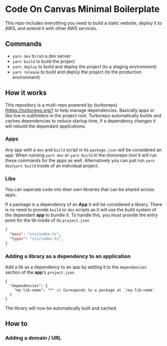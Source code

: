 # Code On Canvas Minimal Boilerplate

This repo includes everything you need to build a static website, deploy it to AWS, and extend it with other AWS services.

## Commands

- `yarn dev` to run a dev server
- `yarn build` to build the project
- `yarn deploy` to build and deploy the project (to a staging environment)
- `yarn release` to build and deploy the project (to the production environment)

## How it works

This repository is a multi-repo powered by (turborepo)[https://turborepo.org/] to help manage dependencies.  Basically apps or libs live in subfolders in the project root.
Turborepo automatically builds and caches dependencies to reduce startup time, if a dependency changes it will rebuild the dependant applications.

### Apps

Any app with a `dev` and `build` script in its `package.json` will be considered an app.  When running `yarn dev` or `yarn build` in the monorepo root it will run these commands for the apps as well.  Alternatively you can just run `yarn dev`/`yarn build` inside of an individual project.

### Libs

You can seperate code into their own libraries that can be shared across apps.

If a package is a dependency of an **App** it will be considered a library.  There is no need to provide `build` or `dev` scripts as it will use the build system of the dependant **app** to bundle it.  To handle this, you must provide the entry point for the lib inside of its `project.json`

```json
{
  "main": "src/index.ts",
  "types": "src/index.ts",
}
```

### Adding a library as a dependency to an application

Add a lib as a dependency to an app by adding it to the `dependencies` section of the **app**'s `project.json`

```json5
{
  "dependencies": {
    "my-lib-name": "*" // Coresponds to a package at `/my-lib-name`
  }
}
```

The library will now be automatically built and cached.

## How to

### Adding a domain / URL
